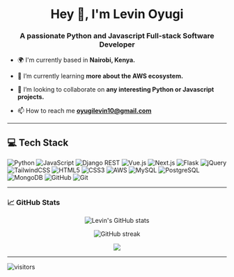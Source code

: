 <h1 align="center">Hey 👋, I'm Levin Oyugi</h1>
<h3 align="center">A passionate Python and Javascript Full-stack Software Developer</h3>



- 🌍 I'm currently based in **Nairobi, Kenya.**

- 🌱 I’m currently learning **more about the AWS ecosystem.**

- 👯 I’m looking to collaborate on **any interesting Python or Javascript projects.**

- 📫 How to reach me **oyugilevin10@gmail.com**

---

## 💻 Tech Stack

![Python](https://img.shields.io/badge/python-3670A0?style=for-the-badge&logo=python&logoColor=ffdd54)
![JavaScript](https://img.shields.io/badge/javascript-F7DF1E?style=for-the-badge&logo=javascript&logoColor=black)
![Django REST](https://img.shields.io/badge/django%20rest-092E20?style=for-the-badge&logo=django&logoColor=white)
![Vue.js](https://img.shields.io/badge/vue.js-35495E?style=for-the-badge&logo=vue.js&logoColor=4FC08D)
![Next.js](https://img.shields.io/badge/next.js-000000?style=for-the-badge&logo=next.js&logoColor=white)
![Flask](https://img.shields.io/badge/flask-000000?style=for-the-badge&logo=flask&logoColor=white)
![jQuery](https://img.shields.io/badge/jquery-0769AD?style=for-the-badge&logo=jquery&logoColor=white)
![TailwindCSS](https://img.shields.io/badge/tailwindcss-06B6D4?style=for-the-badge&logo=tailwindcss&logoColor=white)
![HTML5](https://img.shields.io/badge/html5-E34F26?style=for-the-badge&logo=html5&logoColor=white)
![CSS3](https://img.shields.io/badge/css3-1572B6?style=for-the-badge&logo=css3&logoColor=white)
![AWS](https://img.shields.io/badge/aws-232F3E?style=for-the-badge&logo=amazonaws&logoColor=FF9900)
![MySQL](https://img.shields.io/badge/mysql-4479A1?style=for-the-badge&logo=mysql&logoColor=white)
![PostgreSQL](https://img.shields.io/badge/postgresql-4169E1?style=for-the-badge&logo=postgresql&logoColor=white)
![MongoDB](https://img.shields.io/badge/mongodb-47A248?style=for-the-badge&logo=mongodb&logoColor=white)
![GitHub](https://img.shields.io/badge/github-181717?style=for-the-badge&logo=github&logoColor=white)
![Git](https://img.shields.io/badge/git-F05032?style=for-the-badge&logo=git&logoColor=white)

---

### 📈 GitHub Stats

<p align="center">
  <img src="https://github-readme-stats.vercel.app/api?username=Levin010&show_icons=true&theme=tokyonight" alt="Levin's GitHub stats" />
</p>

<p align="center">
  <img src="https://github-readme-streak-stats.herokuapp.com?user=Levin010&theme=tokyonight" alt="GitHub streak" />
</p>

<p align="center">
  <img src="https://github-readme-stats.vercel.app/api/top-langs/?username=Levin010&layout=compact&theme=tokyonight" />
</p>

---

![visitors](https://visitor-badge.laobi.icu/badge?page_id=levinomwenga.levinomwenga)
